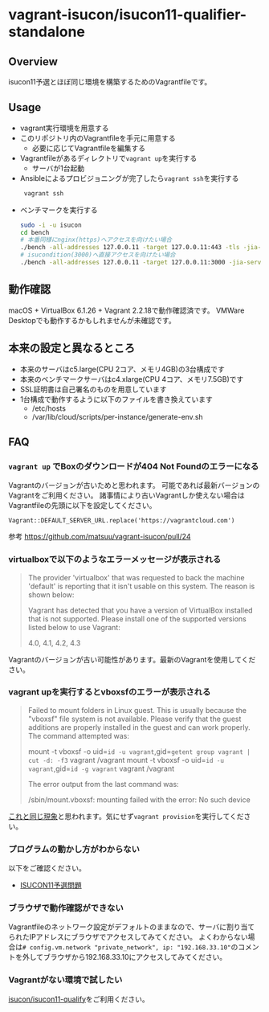 # vagrant-isucon/isucon11-qualifier-standalone

## Overview

isucon11予選とほぼ同じ環境を構築するためのVagrantfileです。

## Usage

* vagrant実行環境を用意する
* このリポジトリ内のVagrantfileを手元に用意する
  * 必要に応じてVagrantfileを編集する
* Vagrantfileがあるディレクトリで`vagrant up`を実行する
  * サーバが1台起動
* Ansibleによるプロビジョニングが完了したら`vagrant ssh`を実行する
  ```sh
   vagrant ssh
  ```
* ベンチマークを実行する
  ```sh
  sudo -i -u isucon
  cd bench
  # 本番同様にnginx(https)へアクセスを向けたい場合
  ./bench -all-addresses 127.0.0.11 -target 127.0.0.11:443 -tls -jia-service-url http://127.0.0.1:4999
  # isucondition(3000)へ直接アクセスを向けたい場合
  ./bench -all-addresses 127.0.0.11 -target 127.0.0.11:3000 -jia-service-url http://127.0.0.1:4999
  ```

## 動作確認

macOS + VirtualBox 6.1.26 + Vagrant 2.2.18で動作確認済です。
VMWare Desktopでも動作するかもしれませんが未確認です。

## 本来の設定と異なるところ

* 本来のサーバはc5.large(CPU 2コア、メモリ4GB)の3台構成です
* 本来のベンチマークサーバはc4.xlarge(CPU 4コア、メモリ7.5GB)です
* SSL証明書は自己署名のものを用意しています
* 1台構成で動作するように以下のファイルを書き換えています
    * /etc/hosts
    * /var/lib/cloud/scripts/per-instance/generate-env.sh

## FAQ

### `vagrant up` でBoxのダウンロードが404 Not Foundのエラーになる

Vagrantのバージョンが古いためと思われます。
可能であれば最新バージョンのVagrantをご利用ください。
諸事情により古いVagrantしか使えない場合はVagrantfileの先頭に以下を設定してください。

```
Vagrant::DEFAULT_SERVER_URL.replace('https://vagrantcloud.com')
```

参考 https://github.com/matsuu/vagrant-isucon/pull/24

### virtualboxで以下のようなエラーメッセージが表示される

> The provider 'virtualbox' that was requested to back the machine
> 'default' is reporting that it isn't usable on this system. The
> reason is shown below:
>
> Vagrant has detected that you have a version of VirtualBox installed
> that is not supported. Please install one of the supported versions
> listed below to use Vagrant:
>
> 4.0, 4.1, 4.2, 4.3

Vagrantのバージョンが古い可能性があります。最新のVagrantを使用してください。

### vagrant upを実行するとvboxsfのエラーが表示される

> Failed to mount folders in Linux guest. This is usually because
> the "vboxsf" file system is not available. Please verify that
> the guest additions are properly installed in the guest and
> can work properly. The command attempted was:
>
> mount -t vboxsf -o uid=`id -u vagrant`,gid=`getent group vagrant | cut -d: -f3` vagrant /vagrant
> mount -t vboxsf -o uid=`id -u vagrant`,gid=`id -g vagrant` vagrant /vagrant
>
> The error output from the last command was:
>
> /sbin/mount.vboxsf: mounting failed with the error: No such device

[これと同じ現象](http://qiita.com/hapicky/items/a7f9d56588f96d005fad)と思われます。気にせず`vagrant provision`を実行してください。

### プログラムの動かし方がわからない

以下をご確認ください。

- [ISUCON11予選問題](https://github.com/isucon/isucon11-qualify)

### ブラウザで動作確認ができない

Vagrantfileのネットワーク設定がデフォルトのままなので、サーバに割り当てられたIPアドレスにブラウザでアクセスしてみてください。
よくわからない場合は`# config.vm.network "private_network", ip: "192.168.33.10"`のコメントを外してブラウザから192.168.33.10にアクセスしてみてください。

### Vagrantがない環境で試したい

[isucon/isucon11-qualify](https://github.com/isucon/isucon11-qualify)をご利用ください。

